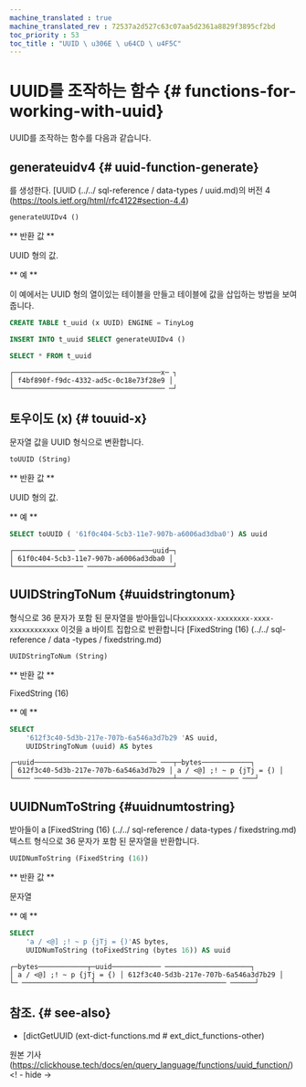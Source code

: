 ```yaml
--- 
machine_translated : true 
machine_translated_rev : 72537a2d527c63c07aa5d2361a8829f3895cf2bd 
toc_priority : 53 
toc_title : "UUID \ u306E \ u64CD \ u4F5C" 
--- 
```


# UUID를 조작하는 함수 {# functions-for-working-with-uuid} 

UUID를 조작하는 함수를 다음과 같습니다. 

## generateuidv4 {# uuid-function-generate} 

를 생성한다. [UUID (../../ sql-reference / data-types / uuid.md)의 버전 4 (https://tools.ietf.org/html/rfc4122#section-4.4) 

``` sql 
generateUUIDv4 () 
``` 

** 반환 값 ** 

UUID 형의 값. 

** 예 ** 

이 예에서는 UUID 형의 열이있는 테이블을 만들고 테이블에 값을 삽입하는 방법을 보여줍니다. 

```sql 
CREATE TABLE t_uuid (x UUID) ENGINE = TinyLog 

INSERT INTO t_uuid SELECT generateUUIDv4 ()

SELECT * FROM t_uuid 
``` 

```text 
┌────────────────────────────────────x─ ┐ 
│ f4bf890f-f9dc-4332-ad5c-0c18e73f28e9 │ 
└───────────────────────────────────── ─┘ 
``` 

## 토우이도 (x) {# touuid-x} 

문자열 값을 UUID 형식으로 변환합니다. 

```sql 
toUUID (String) 
``` 

** 반환 값 ** 

UUID 형의 값. 

** 예 ** 

```sql 
SELECT toUUID ( '61f0c404-5cb3-11e7-907b-a6006ad3dba0') AS uuid 
``` 

```text 
┌─────────────── ──────────────────uuid─┐ 
│ 61f0c404-5cb3-11e7-907b-a6006ad3dba0 │ 
└───────────────── ─────────────────────┘ 
``` 

## UUIDStringToNum {#uuidstringtonum}

형식으로 36 문자가 포함 된 문자열을 받아들입니다`xxxxxxxx-xxxxxxxx-xxxx-xxxxxxxxxxxx` 이것을 a 바이트 집합으로 반환합니다 [FixedString (16) (../../ sql-reference / data -types / fixedstring.md) 

```sql 
UUIDStringToNum (String) 
``` 

** 반환 값 ** 

FixedString (16) 

** 예 ** 

```sql 
SELECT 
    '612f3c40-5d3b-217e-707b-6a546a3d7b29 'AS uuid, 
    UUIDStringToNum (uuid) AS bytes 
``` 

```text 
┌─uuid────────────────────────────── ───┬─bytes────────────┐ 
│ 612f3c40-5d3b-217e-707b-6a546a3d7b29 │ a / <@] ;! ~ p {jTj = {) │ 
└──── ──────────────────────────────────┴─────────────── ───┘ 
``` 

## UUIDNumToString {#uuidnumtostring}

받아들이 a [FixedString (16) (../../ sql-reference / data-types / fixedstring.md) 텍스트 형식으로 36 문자가 포함 된 문자열을 반환합니다. 

```sql 
UUIDNumToString (FixedString (16)) 
``` 

** 반환 값 ** 

문자열 

** 예 ** 

```sql 
SELECT 
    'a / <@] ;! ~ p {jTj = {)'AS bytes, 
    UUIDNumToString (toFixedString (bytes 16)) AS uuid 
``` 

```text 
┌─bytes────────────┬─uuid──────────── ─────────────────────┐ 
│ a / <@] ;! ~ p {jTj = {) │ 612f3c40-5d3b-217e-707b-6a546a3d7b29 │ 
└─ ─────────────────┴──────────────────────────────── ──────┘ 
``` 

## 참조. {# see-also} 

- [dictGetUUID (ext-dict-functions.md # ext_dict_functions-other)

원본 기사 (https://clickhouse.tech/docs/en/query_language/functions/uuid_function/) <! - hide ->
